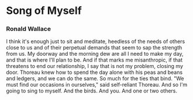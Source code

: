 # Song of Myself

### Ronald Wallace

I think it's enough just to sit and meditate, heedless
of the needs of others close to us and of
their perpetual demands that seem to sap the
strength from us. My doorway and the morning dew
are all I need to make my day, and that
is where I'll plan to be. And if that marks
me misanthropic, if that threatens to end our
relationship, I say that is not my problem, closing
my door. Thoreau knew how to spend the day
alone with his peas and beans and ledgers, and we
can do the same. So much for the ties that bind.
"We must find our occasions in ourselves,"
said self-reliant Thoreau. And so I'm going to sing to
myself. And the birds. And you. And one or two others.

